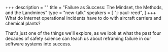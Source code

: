 +++
description = ""
title = "Failure as Success: The Mindset, the Methods, and the Landmines"
type = "new-talk"
speakers = [
        "j-paul-reed",
]
+++
What do Internet operational incidents have to do with aircraft carriers and chemical plants?

That's just one of the things we'll explore, as we look at what the past four decades of safety science can teach us about reframing failure in our software systems into success.